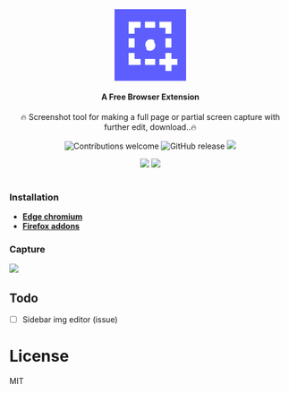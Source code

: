 <div align="center">
  <img src="public/icons/icon128.png"><br /><br />

  <h4 style="margin-top:0">A Free  Browser Extension</h4>
  <p>🔥 Screenshot tool for making a full page or partial screen capture with further edit, download..🔥</p>

  ![Contributions welcome](https://img.shields.io/badge/contributions-welcome-brightgreen) ![GitHub release](https://img.shields.io/github/release/Chromo-lib/detector/all?logo=GitHub) ![](https://badgen.net/github/license/Chromo-lib/detector)

</div>

<p align="center">
  <a href="https://addons.mozilla.org/en-US/firefox/addon/detector/" rel="nofollow">
    <img src="https://i.imgur.com/kMH6r1a.png" style="max-width:100%;"></a>

  <a href="https://microsoftedge.microsoft.com/addons/detail/mejanpidfmphlmlefkamaklajbcaoebc" rel="nofollow">
    <img src="https://i.imgur.com/n49Wiu2.png" style="max-width:100%;"></a>
  <br><br>
</p>

### Installation
- **[Edge chromium](https://microsoftedge.microsoft.com/addons/detail/detector/mejanpidfmphlmlefkamaklajbcaoebc)**
- **[Firefox addons](https://addons.mozilla.org/en-US/firefox/addon/detector/)**

### Capture
![](capture2.png)

## Todo
- [ ] Sidebar img editor (issue)


# License
MIT
